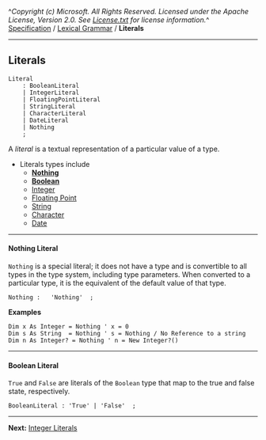 ^*Copyright (c) Microsoft. All Rights Reserved. Licensed under the Apache License, Version 2.0.  See [License.txt](https://github.com/dotnet/roslyn/blob/master/License.txt) for license information.*^    
[Specification]("vblang/spec/VisualBasic-Specification.md") / [Lexical Grammar](Lexical-Grammar) / **Literals**

---

## Literals
```antlr
Literal
    : BooleanLiteral
    | IntegerLiteral
    | FloatingPointLiteral
    | StringLiteral
    | CharacterLiteral
    | DateLiteral
    | Nothing
    ;
```
A *literal* is a textual representation of a particular value of a type.
* Literals types include
  * **[Nothing](#Nothing-Literal)**
  * **[Boolean](#Boolean-Literal)**
  * [Integer](Literals-Integer#Integer-Literal)    
  * [Floating Point](Literals-FloatingPoint#Integer-Literal)
  * [String](Literals-String#String-Literal)
  * [Character](Literals-String#Character-Literal)
  * [Date](Literals-Date#Date-Literal)
---

#### Nothing Literal

`Nothing` is a special literal; it does not have a type and is convertible to all types in the type system, including type parameters. When converted to a particular type, it is the equivalent of the default value of that type.

```antlr
Nothing :   'Nothing'  ;
```
**Examples**
```vbnet
Dim x As Integer = Nothing ' x = 0
Dim s As String  = Nothing ' s = Nothing / No Reference to a string
Dim n As Integer? = Nothing ' n = New Integer?()
```

-------------------

#### Boolean Literal

`True` and `False` are literals of the `Boolean` type that map to the true and false state, respectively.

```antlr
BooleanLiteral : 'True' | 'False'  ;
```

----

**Next:** [Integer Literals](Literals-Integer)